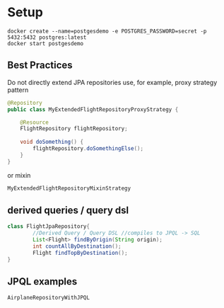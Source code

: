 Setup
=
```shell
docker create --name=postgesdemo -e POSTGRES_PASSWORD=secret -p 5432:5432 postgres:latest
docker start postgesdemo
```

Best Practices
-
Do not directly extend JPA repositories
use, for example, proxy strategy pattern
```java
@Repository
public class MyExtendedFlightRepositoryProxyStrategy {

    @Resource
    FlightRepository flightRepository;
    
    void doSomething() {
        flightRepository.doSomethingElse();
    }
}
```
or mixin
```java
MyExtendedFlightRepositoryMixinStrategy
```

derived queries / query dsl
-
```java
class FlightJpaRepository{
        //Derived Query / Query DSL //compiles to JPQL -> SQL
        List<Flight> findByOrigin(String origin);
        int countAllByDestination();
        Flight findTopByDestination();
}
```

JPQL examples
-
```
AirplaneRepositoryWithJPQL
```

